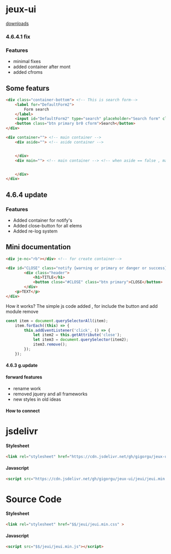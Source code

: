 # jeux-ui
[downloads](https://github.com/Gigorgu/jeux-ui/releases/tag/jeux)
### 4.6.4.1 fix 
### Features
* minimal fixes
* added container after mont
* added cfroms
## Some featurs

```html
<div class="container-bottom"> <!-- This is search form-->
    <label for="DefaultForm2">
        Form search
    </label>
    <input id="DefaultForm2" type="search" placeholder="Search form" class="cform br0 ">
    <button class="btn primary br0 cform">Search</button>
</div>
```

```html
<div container=""> <!-- main container -->
    <div aside=""> <!-- aside container -->


    </div>
    <div main=""> <!-- main container --> <!-- when aside == false , main gets 100% width-->


    </div>
</div>
```

## 4.6.4 update 
### Features
* Added container for notify's
* Added close-button for all elems
* Added re-log system

## Mini documentation

```html
<div je-nc="rb"></div> <!-- for create container-->
```
```html
<div id="CLOSE" class="notify {warning or primary or danger or success}">
        <div class="header">
            <h1>TITLE</h1>
            <button close="#CLOSE" class="btn primary">CLOSE</button>
        </div>
    <p>TEXT</p>
</div>
```
How it works? The simple js code added , for include the button and add module remove

```javascript
const item = document.querySelectorAll(item);
    item.forEach((this) => {
        this.addEventListener('click', () => {
            let item2 = this.getAttribute('close');
            let item3 = document.querySelector(item2);
            item3.remove();
        });
    });
```
#### 4.6.3 g.update


#### forward features

* rename work
* removed jquery and all frameworks
* new styles in old ideas

#### How to connect

# jsdelivr
#### Stylesheet
```html
<link rel="stylesheet" href="https://cdn.jsdelivr.net/gh/gigorgu/jeux-ui/jeui/jeui.min.css" >
```
#### Javascript
```html
<script src="https://cdn.jsdelivr.net/gh/gigorgu/jeux-ui/jeui/jeui.min.js"></script>
```

# Source Code
#### Stylesheet
```html
<link rel="stylesheet" href="$$/jeui/jeui.min.css" >
```
#### Javascript
```html
<script src="$$/jeui/jeui.min.js"></script>
```


